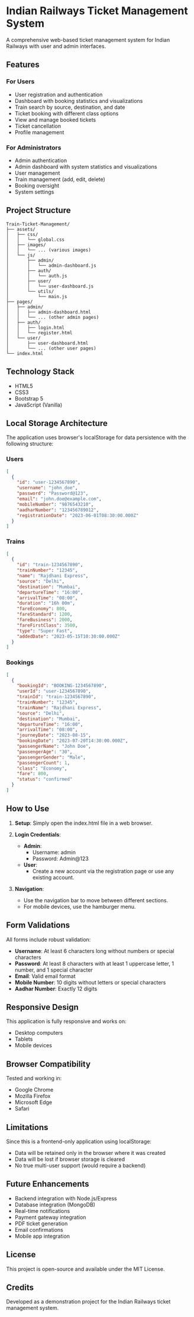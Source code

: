 # Indian Railways Ticket Management System

A comprehensive web-based ticket management system for Indian Railways with user and admin interfaces.

## Features

### For Users

- User registration and authentication
- Dashboard with booking statistics and visualizations
- Train search by source, destination, and date
- Ticket booking with different class options
- View and manage booked tickets
- Ticket cancellation
- Profile management

### For Administrators

- Admin authentication
- Admin dashboard with system statistics and visualizations
- User management
- Train management (add, edit, delete)
- Booking oversight
- System settings

## Project Structure

```
Train-Ticket-Management/
├── assets/
│   ├── css/
│   │   └── global.css
│   ├── images/
│   │   └── ... (various images)
│   └── js/
│       ├── admin/
│       │   └── admin-dashboard.js
│       ├── auth/
│       │   └── auth.js
│       ├── user/
│       │   └── user-dashboard.js
│       └── utils/
│           └── main.js
├── pages/
│   ├── admin/
│   │   ├── admin-dashboard.html
│   │   └── ... (other admin pages)
│   ├── auth/
│   │   ├── login.html
│   │   └── register.html
│   └── user/
│       ├── user-dashboard.html
│       └── ... (other user pages)
└── index.html
```

## Technology Stack

- HTML5
- CSS3
- Bootstrap 5
- JavaScript (Vanilla)

## Local Storage Architecture

The application uses browser's localStorage for data persistence with the following structure:

### Users

```json
[
  {
    "id": "user-1234567890",
    "username": "john_doe",
    "password": "Password@123",
    "email": "john.doe@example.com",
    "mobileNumber": "9876543210",
    "aadharNumber": "123456789012",
    "registrationDate": "2023-06-01T08:30:00.000Z"
  }
]
```

### Trains

```json
[
  {
    "id": "train-1234567890",
    "trainNumber": "12345",
    "name": "Rajdhani Express",
    "source": "Delhi",
    "destination": "Mumbai",
    "departureTime": "16:00",
    "arrivalTime": "08:00",
    "duration": "16h 00m",
    "fareEconomy": 800,
    "fareStandard": 1200,
    "fareBusiness": 2000,
    "fareFirstClass": 3500,
    "type": "Super Fast",
    "addedDate": "2023-05-15T10:30:00.000Z"
  }
]
```

### Bookings

```json
[
  {
    "bookingId": "BOOKING-1234567890",
    "userId": "user-1234567890",
    "trainId": "train-1234567890",
    "trainNumber": "12345",
    "trainName": "Rajdhani Express",
    "source": "Delhi",
    "destination": "Mumbai",
    "departureTime": "16:00",
    "arrivalTime": "08:00",
    "journeyDate": "2023-08-15",
    "bookingDate": "2023-07-20T14:30:00.000Z",
    "passengerName": "John Doe",
    "passengerAge": "30",
    "passengerGender": "Male",
    "passengerCount": 1,
    "class": "Economy",
    "fare": 800,
    "status": "confirmed"
  }
]
```

## How to Use

1. **Setup**: Simply open the index.html file in a web browser.

2. **Login Credentials**:

   - **Admin**:
     - Username: admin
     - Password: Admin@123
   - **User**:
     - Create a new account via the registration page or use any existing account.

3. **Navigation**:
   - Use the navigation bar to move between different sections.
   - For mobile devices, use the hamburger menu.

## Form Validations

All forms include robust validation:

- **Username**: At least 6 characters long without numbers or special characters
- **Password**: At least 8 characters with at least 1 uppercase letter, 1 number, and 1 special character
- **Email**: Valid email format
- **Mobile Number**: 10 digits without letters or special characters
- **Aadhar Number**: Exactly 12 digits

## Responsive Design

This application is fully responsive and works on:

- Desktop computers
- Tablets
- Mobile devices

## Browser Compatibility

Tested and working in:

- Google Chrome
- Mozilla Firefox
- Microsoft Edge
- Safari

## Limitations

Since this is a frontend-only application using localStorage:

- Data will be retained only in the browser where it was created
- Data will be lost if browser storage is cleared
- No true multi-user support (would require a backend)

## Future Enhancements

- Backend integration with Node.js/Express
- Database integration (MongoDB)
- Real-time notifications
- Payment gateway integration
- PDF ticket generation
- Email confirmations
- Mobile app integration

## License

This project is open-source and available under the MIT License.

## Credits

Developed as a demonstration project for the Indian Railways ticket management system.
